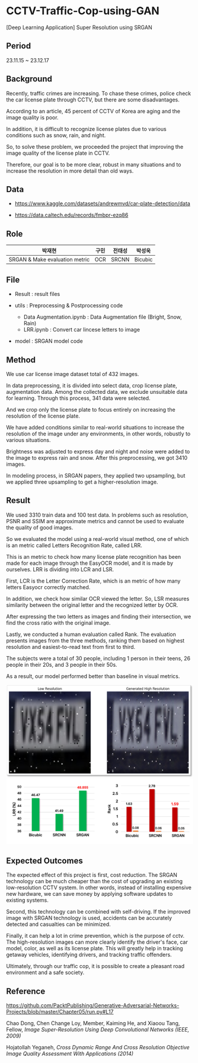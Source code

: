 # CCTV-Traffic-Cop-using-GAN
[Deep Learning Application] Super Resolution using SRGAN

## Period
23.11.15 ~ 23.12.17

## Background
Recently, traffic crimes are increasing. To chase these crimes, police check the car license plate through CCTV, but there are some disadvantages.

According to an article, 45 percent of CCTV of Korea are aging and the image quality is poor.

In addition, it is difficult to recognize license plates due to various conditions such as snow, rain, and night.

So, to solve these problem, we proceeded the project that improving the image quality of the license plate in CCTV. 

Therefore, our goal is to be more clear, robust in many situations and to increase the resolution in more detail than old ways.

## Data
* https://www.kaggle.com/datasets/andrewmvd/car-plate-detection/data 

* https://data.caltech.edu/records/fmbpr-ezq86


## Role 
| 박재현 | 구민| 전태성 | 박성욱
|:---:|:---:|:---:|:---:|
| SRGAN & Make evaluation metric| OCR | SRCNN | Bicubic |


## File

* Result : result files 
  
* utils : Preprocessing & Postprocessing code 
  - Data Augmentation.ipynb : Data Augmentation file (Bright, Snow, Rain)
  - LRR.ipynb : Convert car lincese letters to image
    
* model : SRGAN model code 

## Method

We use car license image dataset total of 432 images. 

In data preprocessing, it is divided into select data, crop license plate, augmentation data. Among the collected data, we exclude unsuitable data for learning. Through this process, 341 data were selected.

And we crop only the license plate to focus entirely on increasing the resolution of the license plate.

We have added conditions similar to real-world situations to increase the resolution of the image under any environments, in other words, robustly to various situations.

Brightness was adjusted to express day and night and noise were added to the image to express rain and snow. After this preprocessing, we got 3410 images.

In modeling process, in SRGAN papers, they applied two upsampling, but we applied three upsampling to get a higher-resolution image.



## Result

We used 3310 train data and 100 test data. In problems such as resolution, PSNR and SSIM are approximate metrics and cannot be used to evaluate the quality of good images.

So we evaluated the model using a real-world visual method, one of which is an metric called Letters Recognition Rate, called LRR.

This is an metric to check how many license plate recognition has been made for each image through the EasyOCR model, and it is made by ourselves. LRR is dividing into LCR and LSR.

First, LCR is the Letter Correction Rate, which is an metric of how many letters Easyocr correctly matched. 

In addition, we check how similar OCR viewed the letter. So, LSR measures similarity between the original letter and the recognized letter by OCR. 

After expressing the two letters as images and finding their intersection, we find the cross ratio with the original image. 

Lastly, we conducted a human evaluation called Rank. The evaluation presents images from the three methods, ranking them based on highest resolution and easiest-to-read text from first to third.

The subjects were a total of 30 people, including 1 person in their teens, 26 people in their 20s, and 3 people in their 50s.

As a result, our model performed better than baseline in visual metrics.

<img src = 'Result/sr_result.png'>
<img src = 'Result/result_wth_baseline3.png'>
  
## Expected Outcomes

The expected effect of this project is first, cost reduction. The SRGAN technology can be much cheaper than the cost of upgrading an existing low-resolution CCTV system. In other words, instead of installing expensive new hardware, we can save money by applying software updates to existing systems. 

Second, this technology can be combined with self-driving. If the improved image with SRGAN technology is used, accidents can be accurately detected and casualties can be minimized.

Finally, it can help a lot in crime prevention, which is the purpose of cctv. The high-resolution images can more clearly identify the driver's face, car model, color, as well as its license plate. This will greatly help in tracking getaway vehicles, identifying drivers, and tracking traffic offenders.

Ultimately, through our traffic cop, it is possible to create a pleasant road environment and a safe society.



## Reference

https://github.com/PacktPublishing/Generative-Adversarial-Networks-Projects/blob/master/Chapter05/run.py#L17

Chao Dong, Chen Change Loy, Member, Kaiming He, and Xiaoou Tang, Fellow, *Image Super-Resolution Using Deep Convolutional Networks (IEEE, 2009)*

Hojatollah Yeganeh, *Cross Dynamic Range And Cross Resolution Objective Image Quality Assessment With Applications (2014)*



